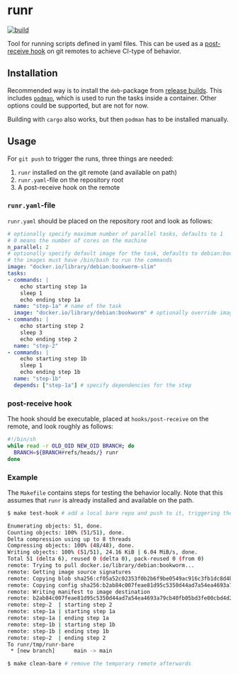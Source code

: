 # runr
[![build](https://github.com/paasim/runr/workflows/build/badge.svg)](https://github.com/paasim/runr/actions)

Tool for running scripts defined in yaml files. This can be used as a [post-receive hook](https://git-scm.com/docs/githooks#post-receive) on git remotes to achieve CI-type of behavior.

## Installation

Recommended way is to install the `deb`-package from [release builds](https://github.com/paasim/runr/releases). This includes [`podman`](https://podman.io/), which is used to run the tasks inside a container. Other options could be supported, but are not for now.

Building with `cargo` also works, but then `podman` has to be installed manually.

## Usage

For `git push` to trigger the runs, three things are needed:
1. `runr` installed on the git remote (and available on path)
2. `runr.yaml`-file on the repository root
3. A post-receive hook on the remote

### `runr.yaml`-file

`runr.yaml` should be placed on the repository root and look as follows:

```yaml
# optionally specify maximum number of parallel tasks, defaults to 1
# 0 means the number of cores on the machine
n_parallel: 2
# optionally specify default image for the task, defaults to debian:bookworm
# the images must have /bin/bash to run the commands
image: "docker.io/library/debian:bookworm-slim"
tasks:
- commands: |
    echo starting step 1a
    sleep 1
    echo ending step 1a
  name: "step-1a" # name of the task
  image: "docker.io/library/debian:bookworm" # optionally override image per task
- commands: |
    echo starting step 2
    sleep 3
    echo ending step 2
  name: "step-2"
- commands: |
    echo starting step 1b
    sleep 1
    echo ending step 1b
  name: "step-1b"
  depends: ["step-1a"] # specify dependencies for the step
```

### post-receive hook

The hook should be executable, placed at `hooks/post-receive` on the remote, and look roughly as follows:

```sh
#!/bin/sh
while read -r OLD_OID NEW_OID BRANCH; do
  BRANCH=${BRANCH#refs/heads/} runr
done
```

### Example

The `Makefile` contains steps for testing the behavior locally. Note that this assumes that `runr` is already installed and available on the path.

```sh
$ make test-hook # add a local bare repo and push to it, triggering the hook

Enumerating objects: 51, done.
Counting objects: 100% (51/51), done.
Delta compression using up to 8 threads
Compressing objects: 100% (48/48), done.
Writing objects: 100% (51/51), 24.16 KiB | 6.04 MiB/s, done.
Total 51 (delta 6), reused 0 (delta 0), pack-reused 0 (from 0)
remote: Trying to pull docker.io/library/debian:bookworm...
remote: Getting image source signatures
remote: Copying blob sha256:cf05a52c02353f0b2b6f9be0549ac916c3fb1dc8d4bacd405eac7f28562ec9f2
remote: Copying config sha256:b2ab84c007feae81d95c5350d44ad7a54ea4693a79cb40fb05bd3fe00cbd4d26
remote: Writing manifest to image destination
remote: b2ab84c007feae81d95c5350d44ad7a54ea4693a79cb40fb05bd3fe00cbd4d26
remote: step-2  | starting step 2
remote: step-1a | starting step 1a
remote: step-1a | ending step 1a
remote: step-1b | starting step 1b
remote: step-1b | ending step 1b
remote: step-2  | ending step 2
To runr/tmp/runr-bare
 * [new branch]      main -> main

$ make clean-bare # remove the temporary remote afterwards
```
